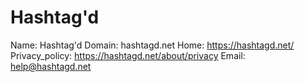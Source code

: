 
# Hashtag'd

Name: Hashtag'd
Domain: hashtagd.net
Home: https://hashtagd.net/
Privacy_policy: https://hashtagd.net/about/privacy
Email: help@hashtagd.net
